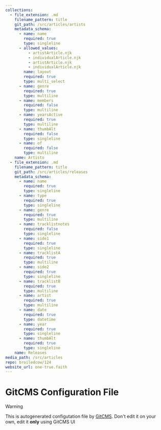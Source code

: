 ```yaml
---
collections:
  - file_extension: .md
    filename_pattern: title
    git_path: /src/articles/artists
    metadata_schema:
      - name: name
        required: true
        type: singleline
      - allowed_values:
          - artistArticle.njk
          - individualArticle.njk
          - artistArticle.njk
          - individualArticle.njk
        name: layout
        required: true
        type: multi_select
      - name: genre
        required: true
        type: multiline
      - name: members
        required: false
        type: multiline
      - name: yearsActive
        required: true
        type: multiline
      - name: thumbAlt
        required: false
        type: singleline
      - name: of
        required: false
        type: multiline
    name: Artists
  - file_extension: .md
    filename_pattern: title
    git_path: /src/articles/releases
    metadata_schema:
      - name: name
        required: true
        type: singleline
      - name: type
        required: true
        type: singleline
      - name: genre
        required: true
        type: multiline
      - name: tracklistnotes
        required: false
        type: singleline
      - name: side1
        required: true
        type: singleline
      - name: tracklistA
        required: true
        type: multiline
      - name: side2
        required: true
        type: singleline
      - name: tracklistB
        required: true
        type: multiline
      - name: artist
        required: true
        type: multiline
      - name: date
        required: true
        type: datetime
      - name: year
        required: true
        type: singleline
      - name: thumbAlt
        required: true
        type: singleline
    name: Releases
media_path: /src/articles
repo: broiledcow/124
website_url: one-true.faith
---
```

# GitCMS Configuration File
> [!WARNING]
> This is autogenerated configutation file by [GitCMS](https://gitcms.blog). Don't edit it on your own, edit it **only** using GitCMS UI
